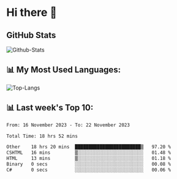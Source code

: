 # Hi there 👋

## GitHub Stats
![Github-Stats](https://github-readme-stats-sigma-five.vercel.app/api?username=ltorson&show_icons=true&theme=radical&count_private=true)

## 📊 My Most Used Languages:
![Top-Langs](https://github-readme-stats-sigma-five.vercel.app/api/top-langs/?username=LTorson&layout=compact&langs_count=10)

## 📊 Last week's Top 10:
<!--START_SECTION:waka-->

```txt
From: 16 November 2023 - To: 22 November 2023

Total Time: 18 hrs 52 mins

Other    18 hrs 20 mins  ████████████████████████▒   97.20 %
CSHTML   16 mins         ▒░░░░░░░░░░░░░░░░░░░░░░░░   01.48 %
HTML     13 mins         ▒░░░░░░░░░░░░░░░░░░░░░░░░   01.18 %
Binary   0 secs          ░░░░░░░░░░░░░░░░░░░░░░░░░   00.08 %
C#       0 secs          ░░░░░░░░░░░░░░░░░░░░░░░░░   00.06 %
```

<!--END_SECTION:waka-->
